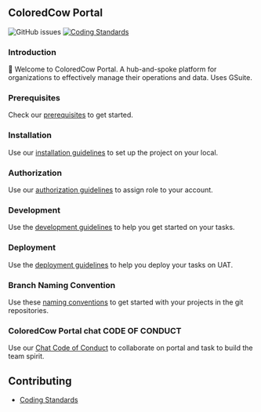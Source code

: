 ## ColoredCow Portal
![GitHub issues](https://img.shields.io/github/issues/Coloredcow-Portal/portal)
[![Coding Standards](https://github.com/ColoredCow-Portal/portal/actions/workflows/coding-standards.yml/badge.svg?branch=master)](https://github.com/ColoredCow-Portal/portal/actions/workflows/coding-standards.yml)

### Introduction
:wave: Welcome to ColoredCow Portal. A hub-and-spoke platform for organizations to effectively manage their operations and data. Uses GSuite.

### Prerequisites
Check our [prerequisites](./docs/prerequisites.md) to get started.

### Installation
Use our [installation guidelines](./docs/installation.md) to set up the project on your local.

### Authorization
Use our [authorization guidelines](./docs/authorization.md) to assign role to your account.

### Development
Use the [development guidelines](./docs/development_guideline.md) to help you get started on your tasks.

### Deployment
Use the [deployment guidelines](./docs/deployment_guideline.md) to help you deploy your tasks on UAT.

### Branch Naming Convention
Use these [naming conventions](./docs/branch-naming-convention.md) to get started with your projects in the git repositories.

### ColoredCow Portal chat CODE OF CONDUCT
Use our [Chat Code of Conduct](./docs/chat_CODE_OF_CONDUCT.md) to collaborate on portal and task to build the team spirit.

## Contributing
- [Coding Standards](./docs/coding-standards.md)
